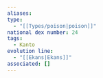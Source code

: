 ```yaml
---
aliases: 
type:
  - "[[Types/poison|poison]]"
national dex number: 24
tags:
  - Kanto
evolution line:
  - "[[Ekans|Ekans]]"
associated: []
---
```

